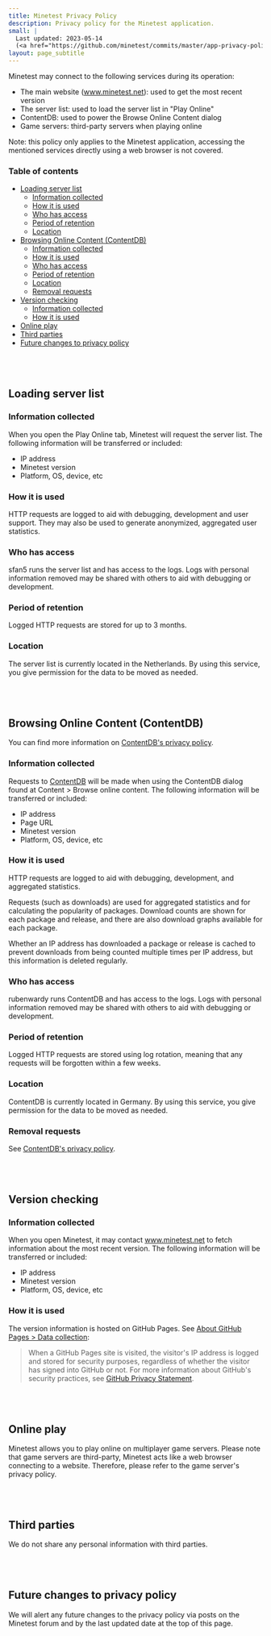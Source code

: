 ```yaml
---
title: Minetest Privacy Policy
description: Privacy policy for the Minetest application.
small: |
  Last updated: 2023-05-14
  (<a href="https://github.com/minetest/commits/master/app-privacy-policy.md">View updates</a>)
layout: page_subtitle
---
```


<style>
	h2 {
		margin-top: 5rem !important;
	}
</style>

Minetest may connect to the following services during its operation:

* The main website (www.minetest.net): used to get the most recent version
* The server list: used to load the server list in "Play Online"
* ContentDB: used to power the Browse Online Content dialog
* Game servers: third-party servers when playing online

Note: this policy only applies to the Minetest application, accessing the
mentioned services directly using a web browser is not covered.

### Table of contents

- [Loading server list](#loading-server-list)
	- [Information collected](#information-collected)
	- [How it is used](#how-it-is-used)
	- [Who has access](#who-has-access)
	- [Period of retention](#period-of-retention)
	- [Location](#location)
- [Browsing Online Content (ContentDB)](#browsing-online-content-contentdb)
	- [Information collected](#information-collected-1)
	- [How it is used](#how-it-is-used-1)
	- [Who has access](#who-has-access-1)
	- [Period of retention](#period-of-retention-1)
	- [Location](#location-1)
	- [Removal requests](#removal-requests)
- [Version checking](#version-checking)
	- [Information collected](#information-collected-2)
	- [How it is used](#how-it-is-used-2)
- [Online play](#online-play)
- [Third parties](#third-parties)
- [Future changes to privacy policy](#future-changes-to-privacy-policy)


## Loading server list

### Information collected

When you open the Play Online tab, Minetest will request the server list.
The following information will be transferred or included:

* IP address
* Minetest version
* Platform, OS, device, etc

### How it is used

HTTP requests are logged to aid with debugging, development and user
support.
They may also be used to generate anonymized, aggregated user statistics.

### Who has access

sfan5 runs the server list and has access to the logs. Logs with personal
information removed may be shared with others to aid with debugging or
development.

### Period of retention

Logged HTTP requests are stored for up to 3 months.

### Location

The server list is currently located in the Netherlands.
By using this service, you give permission for the data to be moved as needed.


## Browsing Online Content (ContentDB)

You can find more information on
[ContentDB's privacy policy](https://content.minetest.net/privacy_policy/).

### Information collected

Requests to [ContentDB](https://content.minetest.net) will be made when using
the ContentDB dialog found at Content > Browse online content.
The following information will be transferred or included:

* IP address
* Page URL
* Minetest version
* Platform, OS, device, etc

### How it is used

HTTP requests are logged to aid with debugging, development, and aggregated
statistics.

Requests (such as downloads) are used for aggregated statistics and for
calculating the popularity of packages. Download counts are shown for each
package and release, and there are also download graphs available for each
package.

Whether an IP address has downloaded a package or release is cached to prevent
downloads from being counted multiple times per IP address, but this information
is deleted regularly.

### Who has access

rubenwardy runs ContentDB and has access to the logs. Logs with personal
information removed may be shared with others to aid with debugging or
development.

### Period of retention

Logged HTTP requests are stored using log rotation, meaning that any requests
will be forgotten within a few weeks.

### Location

ContentDB is currently located in Germany.
By using this service, you give permission for the data to be moved as needed.

### Removal requests

See [ContentDB's privacy policy](https://content.minetest.net/privacy_policy/#removal-requests).


## Version checking

### Information collected

When you open Minetest, it may contact www.minetest.net to fetch information
about the most recent version. The following information will be transferred or
included:

* IP address
* Minetest version
* Platform, OS, device, etc

### How it is used

The version information is hosted on GitHub Pages.
See [About GitHub Pages > Data collection](https://docs.github.com/en/pages/getting-started-with-github-pages/about-github-pages#data-collection):

> When a GitHub Pages site is visited, the visitor's IP address is logged and
> stored for security purposes, regardless of whether the visitor has signed
> into GitHub or not. For more information about GitHub's security practices,
> see
> [GitHub Privacy Statement](https://docs.github.com/en/site-policy/privacy-policies/github-privacy-statement).


## Online play

Minetest allows you to play online on multiplayer game servers. Please note that
game servers are third-party, Minetest acts like a web browser connecting to a
website. Therefore, please refer to the game server's privacy policy.


## Third parties

We do not share any personal information with third parties.


## Future changes to privacy policy

We will alert any future changes to the privacy policy via posts on the
Minetest forum and by the last updated date at the top of this page.
